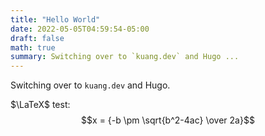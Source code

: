 ```yaml
---
title: "Hello World"
date: 2022-05-05T04:59:54-05:00
draft: false
math: true
summary: Switching over to `kuang.dev` and Hugo ...
---
```


Switching over to `kuang.dev` and Hugo.

$\LaTeX$ test: $$x = {-b \pm \sqrt{b^2-4ac} \over 2a}$$
